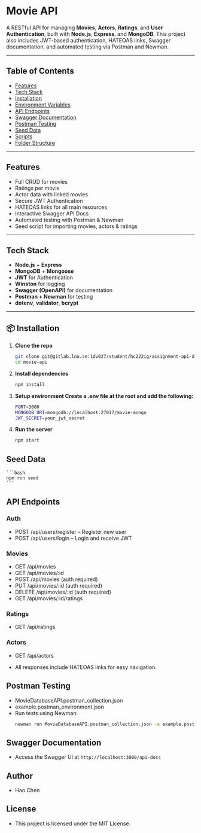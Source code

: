 # Movie API

A RESTful API for managing **Movies**, **Actors**, **Ratings**, and **User Authentication**, built with **Node.js**, **Express**, and **MongoDB**. This project also includes JWT-based authentication, HATEOAS links, Swagger documentation, and automated testing via Postman and Newman.

---

## Table of Contents

- [Features](#features)
- [Tech Stack](#tech-stack)
- [Installation](#installation)
- [Environment Variables](#environment-variables)
- [API Endpoints](#api-endpoints)
- [Swagger Documentation](#swagger-documentation)
- [Postman Testing](#postman-testing)
- [Seed Data](#seed-data)
- [Scripts](#scripts)
- [Folder Structure](#folder-structure)

---

## Features

- Full CRUD for movies
- Ratings per movie
- Actor data with linked movies
- Secure JWT Authentication
- HATEOAS links for all main resources
- Interactive Swagger API Docs
- Automated testing with Postman & Newman
- Seed script for importing movies, actors & ratings

---

## Tech Stack

- **Node.js** + **Express**
- **MongoDB** + **Mongoose**
- **JWT** for Authentication
- **Winston** for logging
- **Swagger (OpenAPI)** for documentation
- **Postman + Newman** for testing
- **dotenv**, **validator**, **bcrypt**

---

## 📦 Installation

1. **Clone the repo**
   ```bash
   git clone git@gitlab.lnu.se:1dv027/student/hc222ig/assignment-api-design.git
   cd movie-api
   ```
2. **Install dependencies**
   ```bash
   npm install
   ```
3. **Setup environment Create a .env file at the root and add the following:**
   ```bash
   PORT=3000
   MONGODB_URI=mongodb://localhost:27017/movie-mongo
   JWT_SECRET=your_jwt_secret
    ```
4. **Run the server**
    ```bash
    npm start
    ```

## Seed Data
    ```bash
    npm run seed
    ```

## API Endpoints
### Auth
- POST /api/users/register – Register new user
- POST /api/users/login – Login and receive JWT
### Movies
- GET /api/movies
- GET /api/movies/:id
- POST /api/movies (auth required)
- PUT /api/movies/:id (auth required)
- DELETE /api/movies/:id (auth required)
- GET /api/movies/:id/ratings
### Ratings
- GET /api/ratings
### Actors
- GET /api/actors

- All responses include HATEOAS links for easy navigation.

## Postman Testing
- MovieDatabaseAPI.postman_collection.json
- example.postman_environment.json
- Run tests using Newman:
    ```bash
    newman run MovieDatabaseAPI.postman_collection.json -e example.postman_environment.json
    ```

## Swagger Documentation
- Access the Swagger UI at `http://localhost:3000/api-docs`

## Author
- Hao Chen

## License
- This project is licensed under the MIT License.
```
